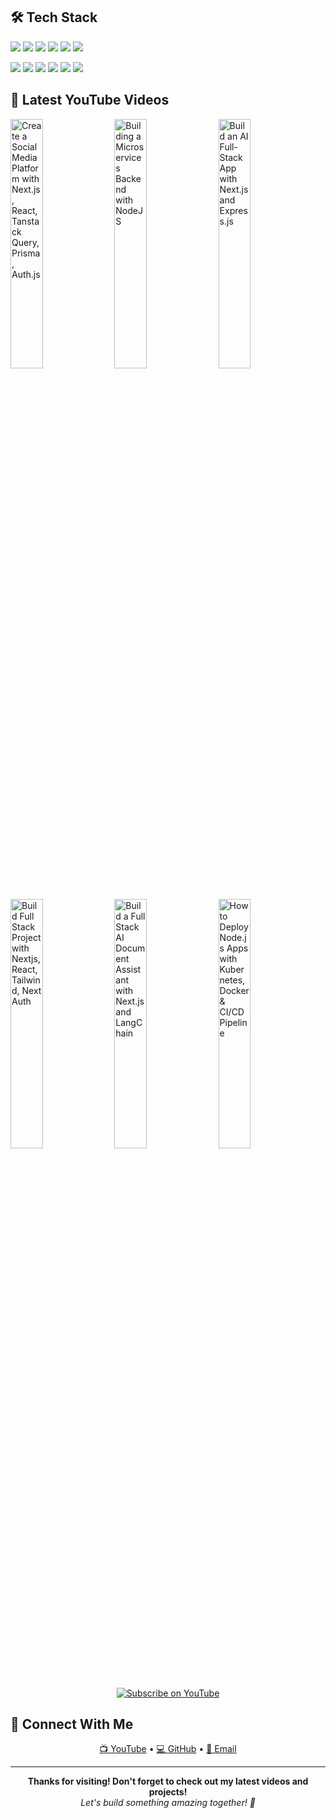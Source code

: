 ## 🛠️ Tech Stack

<p align="left">
  <img src="https://img.shields.io/badge/JavaScript-F7DF1E?style=for-the-badge&logo=javascript&logoColor=black" />
  <img src="https://img.shields.io/badge/TypeScript-007ACC?style=for-the-badge&logo=typescript&logoColor=white" />
  <img src="https://img.shields.io/badge/Python-3776AB?style=for-the-badge&logo=python&logoColor=white" />
  <img src="https://img.shields.io/badge/React-20232A?style=for-the-badge&logo=react&logoColor=61DAFB" />
  <img src="https://img.shields.io/badge/Node.js-43853D?style=for-the-badge&logo=node.js&logoColor=white" />
  <img src="https://img.shields.io/badge/Next.js-000000?style=for-the-badge&logo=next.js&logoColor=white" />
</p>

<p align="left">
  <img src="https://img.shields.io/badge/PostgreSQL-316192?style=for-the-badge&logo=postgresql&logoColor=white" />
  <img src="https://img.shields.io/badge/MongoDB-4EA94B?style=for-the-badge&logo=mongodb&logoColor=white" />
  <img src="https://img.shields.io/badge/Redis-DC382D?style=for-the-badge&logo=redis&logoColor=white" />
  <img src="https://img.shields.io/badge/Docker-2496ED?style=for-the-badge&logo=docker&logoColor=white" />
  <img src="https://img.shields.io/badge/AWS-232F3E?style=for-the-badge&logo=amazon-aws&logoColor=white" />
  <img src="https://img.shields.io/badge/Git-F05032?style=for-the-badge&logo=git&logoColor=white" />
</p>

## 🎥 Latest YouTube Videos

<!-- YOUTUBE:START --><a href="https://www.youtube.com/watch?v=P9zuTlKX0x8"><img width="32%" src="https://img.youtube.com/vi/P9zuTlKX0x8/maxresdefault.jpg" alt="Create a Social Media Platform with Next.js, React, Tanstack Query, Prisma, Auth.js" style="margin-right:1%"></a><a href="https://www.youtube.com/watch?v=8qN7rMFsd3g"><img width="32%" src="https://img.youtube.com/vi/8qN7rMFsd3g/maxresdefault.jpg" alt="Building a Microservices Backend with NodeJS" style="margin-right:1%"></a><a href="https://www.youtube.com/watch?v=XlmQYlVqBIM"><img width="32%" src="https://img.youtube.com/vi/XlmQYlVqBIM/maxresdefault.jpg" alt="Build an AI Full-Stack App with Next.js and Express.js" style="margin-right:1%"></a><a href="https://www.youtube.com/watch?v=eaxlv8fXccc"><img width="32%" src="https://img.youtube.com/vi/eaxlv8fXccc/maxresdefault.jpg" alt="Build Full Stack Project with Nextjs, React, Tailwind, Next Auth" style="margin-right:1%"></a><a href="https://www.youtube.com/watch?v=2TTsWqHYhS8"><img width="32%" src="https://img.youtube.com/vi/2TTsWqHYhS8/maxresdefault.jpg" alt="Build a Full Stack AI Document Assistant with Next.js and LangChain" style="margin-right:1%"></a><a href="https://www.youtube.com/watch?v=NI4XEDjGJsU"><img width="32%" src="https://img.youtube.com/vi/NI4XEDjGJsU/maxresdefault.jpg" alt="How to Deploy Node.js Apps with Kubernetes, Docker &amp; CI/CD Pipeline" style="margin-right:1%"></a><!-- YOUTUBE:END -->

<p align="center">
  <a href="https://youtube.com/@root-plat">
    <img src="https://img.shields.io/badge/Subscribe-FF0000?style=for-the-badge&logo=youtube&logoColor=white" alt="Subscribe on YouTube"/>
  </a>
</p>


## 🤝 Connect With Me

<p align="center">
  <a href="https://youtube.com/@root-plat">📺 YouTube</a> •
  <a href="https://github.com/fiston-user">💻 GitHub</a> •
  <a href="mailto:fiston.turner@outlook.com">📧 Email</a>
</p>

---

<div align="center">
  <b>Thanks for visiting! Don't forget to check out my latest videos and projects!</b>
  <br>
  <i>Let's build something amazing together! 🚀</i>
</div>